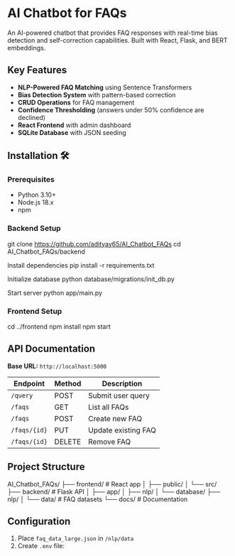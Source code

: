 # AI Chatbot for FAQs

An AI-powered chatbot that provides FAQ responses with real-time bias detection and self-correction capabilities. Built with React, Flask, and BERT embeddings.


## Key Features
- **NLP-Powered FAQ Matching** using Sentence Transformers
- **Bias Detection System** with pattern-based correction
- **CRUD Operations** for FAQ management
- **Confidence Thresholding** (answers under 50% confidence are declined)
- **React Frontend** with admin dashboard
- **SQLite Database** with JSON seeding

## Installation 🛠️

### Prerequisites
- Python 3.10+
- Node.js 18.x
- npm

### Backend Setup
git clone https://github.com/adityay65/AI_Chatbot_FAQs
cd AI_Chatbot_FAQs/backend

Install dependencies
pip install -r requirements.txt

Initialize database
python database/migrations/init_db.py

Start server
python app/main.py

### Frontend Setup

cd ../frontend
npm install
npm start

## API Documentation
**Base URL:** `http://localhost:5000`

| Endpoint       | Method | Description                |
|----------------|--------|----------------------------|
| `/query`       | POST   | Submit user query          |
| `/faqs`        | GET    | List all FAQs              |
| `/faqs`        | POST   | Create new FAQ             |
| `/faqs/{id}`   | PUT    | Update existing FAQ        |
| `/faqs/{id}`   | DELETE | Remove FAQ                 |

## Project Structure

AI_Chatbot_FAQs/
├── frontend/ # React app
│ ├── public/
│ └── src/
├── backend/ # Flask API
│ ├── app/
│ ├── nlp/
│ └── database/
├── nlp/
│ └── data/ # FAQ datasets
└── docs/ # Documentation


## Configuration
1. Place `faq_data_large.json` in `/nlp/data`
2. Create `.env` file:

